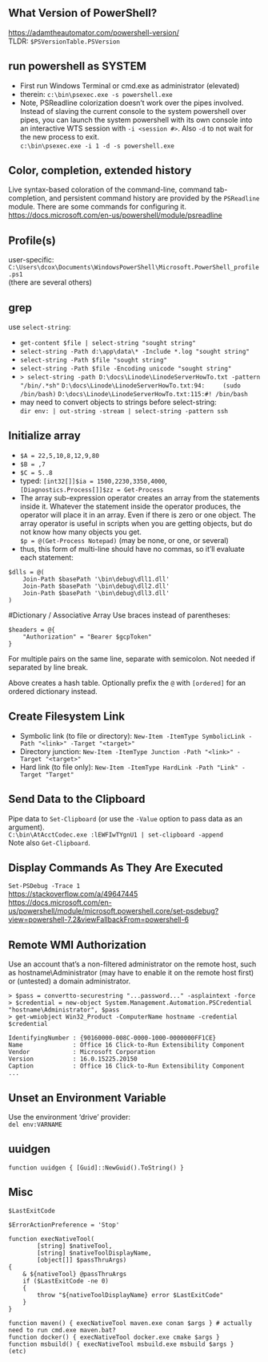 ## What Version of PowerShell?
https://adamtheautomator.com/powershell-version/  
TLDR: `$PSVersionTable.PSVersion`

## run powershell as SYSTEM
- First run Windows Terminal or cmd.exe as administrator (elevated)
- therein: `c:\bin\psexec.exe -s powershell.exe`
- Note, PSReadline colorization doesn’t work over the pipes involved.  Instead of slaving the current console to the system powershell over pipes, you can launch the system powershell with its own console into an interactive WTS session with `-i <session #>`.  Also `-d` to not wait for the new process to exit.  
`c:\bin\psexec.exe -i 1 -d -s powershell.exe`

## Color, completion, extended history
Live syntax-based coloration of the command-line, command tab-completion, and persistent command history are provided by the `PSReadline` module.  There are some commands for configuring it.  
https://docs.microsoft.com/en-us/powershell/module/psreadline

## Profile(s)
user-specific:  
`C:\Users\dcox\Documents\WindowsPowerShell\Microsoft.PowerShell_profile.ps1`  
(there are several others)

## grep
use `select-string`:
- `get-content $file | select-string "sought string"`
- `select-string -Path d:\app\data\* -Include *.log "sought string"`
- `select-string -Path $file "sought string"`
- `select-string -Path $file -Encoding unicode "sought string"`
- `> select-string -path D:\docs\Linode\LinodeServerHowTo.txt -pattern "/bin/.*sh"`
  `D:\docs\Linode\LinodeServerHowTo.txt:94:     (sudo /bin/bash)`
  `D:\docs\Linode\LinodeServerHowTo.txt:115:#! /bin/bash`
- may need to convert objects to strings before select-string:  
`dir env: | out-string -stream | select-string -pattern ssh`

## Initialize array
- `$A = 22,5,10,8,12,9,80`
- `$B = ,7`
- `$C = 5..8`
- typed: `[int32[]]$ia = 1500,2230,3350,4000`, `[Diagnostics.Process[]]$zz = Get-Process`
- The array sub-expression operator creates an array from the statements inside it. Whatever the statement inside the operator produces, the operator will place it in an array. Even if there is zero or one object.  The array operator is useful in scripts when you are getting objects, but do not know how many objects you get.  
`$p = @(Get-Process Notepad)` (may be none, or one, or several)
- thus, this form of multi-line should have no commas, so it’ll evaluate each statement:  
```
$dlls = @(
    Join-Path $basePath '\bin\debug\dll1.dll'
    Join-Path $basePath '\bin\debug\dll2.dll'
    Join-Path $basePath '\bin\debug\dll3.dll'
)
```

#Dictionary / Associative Array
Use braces instead of parentheses:  
```
$headers = @{
    "Authorization" = "Bearer $gcpToken"
}
```  
For multiple pairs on the same line, separate with semicolon.  Not needed if separated by line break.

Above creates a hash table.  Optionally prefix the `@` with `[ordered]` for an ordered dictionary instead.

## Create Filesystem Link
- Symbolic link (to file or directory): `New-Item -ItemType SymbolicLink -Path "<link>" -Target "<target>"`
- Directory junction: `New-Item -ItemType Junction -Path "<link>" -Target "<target>"`
- Hard link (to file only): `New-Item -ItemType HardLink -Path "Link" -Target "Target"`

## Send Data to the Clipboard
Pipe data to `Set-Clipboard` (or use the `-Value` option to pass data as an argument).  
`C:\bin\AtAcctCodec.exe :lEWFIwTYgnU1 | set-clipboard -append`  
Note also `Get-Clipboard`.

## Display Commands As They Are Executed
`Set-PSDebug -Trace 1`  
https://stackoverflow.com/a/49647445  
https://docs.microsoft.com/en-us/powershell/module/microsoft.powershell.core/set-psdebug?view=powershell-7.2&viewFallbackFrom=powershell-6 

## Remote WMI Authorization
Use an account that’s a non-filtered administrator on the remote host, such as hostname\Administrator (may have to enable it on the remote host first) or (untested) a domain administrator.  
```
> $pass = convertto-securestring "...password..." -asplaintext -force
> $credential = new-object System.Management.Automation.PSCredential "hostname\Administrator", $pass
> get-wmiobject Win32_Product -ComputerName hostname -credential $credential

IdentifyingNumber : {90160000-008C-0000-1000-0000000FF1CE}
Name              : Office 16 Click-to-Run Extensibility Component
Vendor            : Microsoft Corporation
Version           : 16.0.15225.20150
Caption           : Office 16 Click-to-Run Extensibility Component
...
```

## Unset an Environment Variable
Use the environment ‘drive’ provider:  
`del env:VARNAME`

## uuidgen
`function uuidgen { [Guid]::NewGuid().ToString() }`

## Misc
`$LastExitCode`

`$ErrorActionPreference = 'Stop'`  
```
function execNativeTool(
        [string] $nativeTool,
        [string] $nativeToolDisplayName,
        [object[]] $passThruArgs)
{
    & ${nativeTool} @passThruArgs
    if ($LastExitCode -ne 0)
    {
        throw "${nativeToolDisplayName} error $LastExitCode"
    }
}

function maven() { execNativeTool maven.exe conan $args } # actually need to run cmd.exe maven.bat?
function docker() { execNativeTool docker.exe cmake $args }
function msbuild() { execNativeTool msbuild.exe msbuild $args }
(etc)
```

